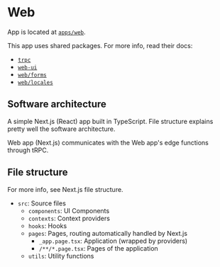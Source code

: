 # Web

App is located at [`apps/web`](../../../apps/web).

This app uses shared packages. For more info, read their docs:

- [`trpc`](../packages/api.md)
- [`web-ui`](../packages/web-ui.md)
- [`web/forms`](../packages/web/forms.md)
- [`web/locales`](../packages/web/locales.md)

## Software architecture

A simple Next.js (React) app built in TypeScript. File structure explains pretty well the software architecture.

Web app (Next.js) communicates with the Web app's edge functions through tRPC.

## File structure

For more info, see Next.js file structure.

- `src`: Source files
  - `components`: UI Components
  - `contexts`: Context providers
  - `hooks`: Hooks
  - `pages`: Pages, routing automatically handled by Next.js
    - `_app.page.tsx`: Application (wrapped by providers)
    - `/**/*.page.tsx`: Pages of the application
  - `utils`: Utility functions
